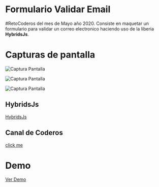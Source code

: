 # Formulario Validar Email

#RetoCoderos del mes de Mayo año 2020. Consiste en maquetar un formulario para validar un correo electronico  haciendo uso de la liberia **HybridsJs**.

# Capturas de pantalla

![Captura Pantalla]()

![Captura Pantalla]()

![Captura Pantalla]()

## HybridsJs

[HybridsJs](https://hybrids.js.org)

## Canal de Coderos
[click me](https://www.youtube.com/channel/UCCWF25mcVP25_zQLyXzXu5g)

# Demo
[Ver Demo]()
